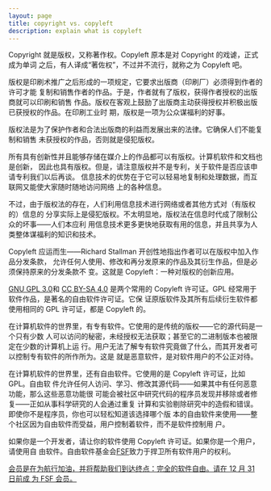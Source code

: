 ```yaml
---
layout: page
title: copyright vs. copyleft
description: explain what is copyleft
---
```



Copyright 就是版权，又称著作权。Copyleft 原本是对 Copyright 的戏谑，正式成为单词
之后，有人译成“著佐权”，不过并不流行，就称之为 Copyleft 吧。

版权是印刷术推广之后形成的一项规定，它要求出版商（印刷厂）必须得到作者的许可才能
复制和销售作者的作品。于是，作者就有了版权，获得作者授权的出版商就可以印刷和销售
作品。版权在客观上鼓励了出版商主动获得授权并积极出版已获授权的作品。在印刷工业时
期，版权是一项为公众谋福利的好事。

版权法是为了保护作者和合法出版商的利益而发展出来的法律。它确保人们不能复制和销售
未获授权的作品，否则就是侵犯版权。

所有具有创新性并且能够存储在媒介上的作品都可以有版权。计算机软件和文档也是创新，
因此也具有版权。但是，请注意版权并不是专利，关于软件是否应该申请专利我们以后再谈。
信息技术的优势在于它可以轻易地复制和处理数据，而互联网又能使大家随时随地访问网络
上的各种信息。

不过，由于版权法的存在，人们利用信息技术进行网络或者其他方式对（有版权的）信息的
分享实际上是侵犯版权。不太明显地，版权法在信息时代成了限制公众的坏事——人们本应利
用信息技术更多更快地获取有用的信息，并且共享为人类整体谋福利的知识和技术。

Copyleft 应运而生——Richard Stallman 开创性地指出作者可以在版权中加入作品分发条款，
允许任何人使用、修改和再分发原来的作品及其衍生作品，但是必须保持原来的分发条款不
变。这就是 Copyleft：一种对版权的创新应用。

[GNU GPL 3.0](https://www.gnu.org/licenses/gpl-3.0.html)和 [CC BY-SA
4.0](https://creativecommons.org/licenses/by-sa/4.0/deed.zh?__cf_chl_captcha_tk__=31fc74906484b18989a2d83d32ca04ed1084326a-1606984303-0-AfhjmP3sbOLPMOuOztp-3XFhXy4F63oir77SJjY6V7PHLohCLrBGCAqCucTi0vDNP8o5YK6-EtdZbGmTTs6zeq8PcFrBse198QjGW3UBaZS21H0ltyuLVR7HPk8xUfcxr3v_RWVQB0mgOvBeJgPjmd2KTVQldw2NzE7SU_-c9g9a3GPlfo1IOsOYe7BMvru_5-YGoNGW392RxKnEjbB5bcfPv4d76m7ImqiR7eUB8BxDUSl5MuGN1dgiVqoLzgDKxKID2K1VXB1lVqTM6NxpdQfgS4uWarA44olZ_C8lV0AOk4JJr1N8me2sSrPCKT84ZJkyUczFLI6E_vndc6LAiGudHMzJCpAwwsUi_SwS3oF5Lt2CIE8KxR6fkX_s_homgCNss9pHkCvcZ14oznUspEyS2aJ3GjQHDjBVpXTwaSZSX7BpH_cZ3vchOSzco0TDAlqwR3IgYWFsZb2mwjf70SThesj20zn-emia-VTipyNUK8hSqHT8IHTeSv4J_vU5OfoDEZstnzfGfcZzCNsiSaureHUuGlUYAOYIhkspXdb946RU466ZwNIE8hskIGnSJ3aU1pTCONGVtqViP0ZLv4yI1tIlCk0zkn-0NFkOo-Vj6dpJpJlLhrEvzuaOck-a6Q)
是两个常用的 Copyleft 许可证。GPL 经常用于软件作品，是著名的自由软件许可证。它保
证原版软件及其所有后续衍生软件都使用相同的 GPL 许可证，都是 Copyleft 的。

在计算机软件的世界里，有专有软件。它使用的是传统的版权——它的源代码是一个只有少数
人可以访问的秘密，未经授权无法获取；甚至它的二进制版本也被限定在少数的计算机上运
行。用户无法了解专有软件究竟做了什么，而其开发者可以控制专有软件的所作所为。这是
就是恶意软件，是对软件用户的不公正对待。

在计算机软件的世界里，还有自由软件。它使用的是 Copyleft 许可证，比如 GPL。自由软
件允许任何人访问、学习、修改其源代码——如果其中有任何恶意功能，那么这些恶意功能很
可能会被社区中研究代码的程序员发现并移除或者修复——正如从事科学研究的人会通过重复
计算和实验剔除研究中的造假和错误。即使你不是程序员，你也可以轻松知道该选择哪个版
本的自由软件来使用——整个社区因为自由软件而受益，用户控制着软件，而不是软件控制用
户。

如果你是一个开发者，请让你的软件使用 Copyleft 许可证。如果你是一个用户，请使用自
由软件。自由软件基金会[FSF](https://www.fsf.org/)致力于捍卫所有软件用户的权利。

[会员是在为航行加油，并将帮助我们到达终点：完全的软件自由。请在 12 月 31 日前成
为 FSF 会员。](https://fsf.org/appeal?pk_campaign=fall20&pk_kwd=banner)
